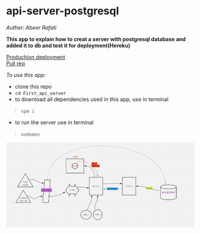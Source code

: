 # api-server-postgresql


*Auther: Abeer Rafati*

**This app to explain how to creat a server with postgresql database and added it to db and test it for deployment(Heroku)**   

[Produchion deployment](https://class9-sql.herokuapp.com/)    
[Pull req](https://github.com/AbeerAl-Rafati/api-server-postgresql)   



*To use this app:*
- clone this repo  
- `cd First_api_server` 
- to download all dependencies used in this app, use in terminal 
> `npm i` 
- to run the server use in terminal  
> `nodemon`    



![image](assets/lab9.PNG)
